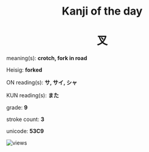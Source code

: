<h1 align="center">Kanji of the day</h1>
<h1 align="center">叉</h1>
<p align="left">meaning(s): <b>crotch, fork in road</b></p>
<p align="left">Heisig: <b>forked</b></p>
<p align="left">ON reading(s): <b>サ, サイ, シャ</b></p>
<p align="left">KUN reading(s): <b>また</b></p>
<p align="left">grade: <b>9</b></p>
<p align="left">stroke count: <b>3</b></p>
<p align="left">unicode: <b>53C9</b></p>
<p align="left"><img src="https://komarev.com/ghpvc/?username=tristanwagner-kanjioftheday&label=Views&color=0e75b6&style=flat" alt="views"/></p>
